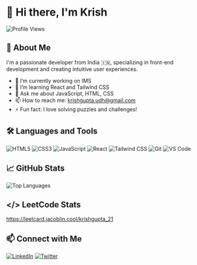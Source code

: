 # 👋 Hi there, I'm Krish

![Profile Views](https://komarev.com/ghpvc/?username=developer-krish&color=blue)

## 🚀 About Me

I'm a passionate developer from India 🇮🇳, specializing in front-end development and creating intuitive user experiences.

- 🔭 I’m currently working on IMS
- 🌱 I’m learning React and Tailwind CSS
- 💬 Ask me about JavaScript, HTML, CSS
- 📫 How to reach me: [krishgupta.udh@gmail.com](mailto:krishgupta.udh@gmail.com)
- ⚡ Fun fact: I love solving puzzles and challenges!

## 🛠️ Languages and Tools

![HTML5](https://img.shields.io/badge/-HTML5-E34F26?logo=html5&logoColor=white)
![CSS3](https://img.shields.io/badge/-CSS3-1572B6?logo=css3)
![JavaScript](https://img.shields.io/badge/-JavaScript-F7DF1E?logo=javascript&logoColor=black)
![React](https://img.shields.io/badge/-React-61DAFB?logo=react)
![Tailwind CSS](https://img.shields.io/badge/-Tailwind%20CSS-38B2AC?logo=tailwind-css)
![Git](https://img.shields.io/badge/-Git-F05032?logo=git)
![VS Code](https://img.shields.io/badge/-VS%20Code-007ACC?logo=visual-studio-code)

## 📈 GitHub Stats

![Top Languages](https://github-readme-stats.vercel.app/api/top-langs/?username=developer-krish&layout=compact&theme=radical)

## </> LeetCode Stats

https://leetcard.jacoblin.cool/krishgupta_21



## 📫 Connect with Me

[![LinkedIn](https://img.shields.io/badge/-LinkedIn-0A66C2?logo=linkedin&logoColor=white)](https://www.linkedin.com/in/krish-gupta-19104a1b5//)
[![Twitter](https://img.shields.io/badge/-Twitter-1DA1F2?logo=twitter&logoColor=white)](https://x.com/Krishhgupta21)
